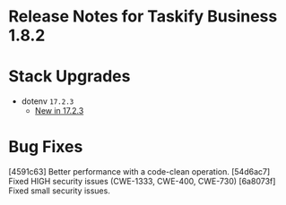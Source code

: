 # Release Notes for Taskify Business 1.8.2

# Stack Upgrades

- dotenv `17.2.3`
  - [New in 17.2.3](https://www.npmjs.com/package/dotenv)

# Bug Fixes
[4591c63] Better performance with a code-clean operation.
[54d6ac7] Fixed HIGH security issues (CWE-1333, CWE-400, CWE-730)
[6a8073f] Fixed small security issues.